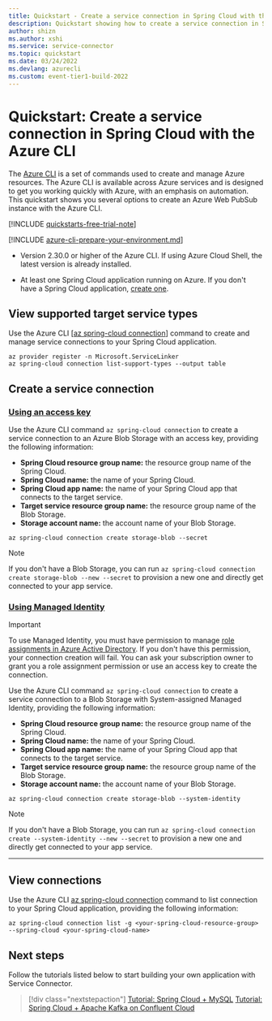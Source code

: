 ```yaml
---
title: Quickstart - Create a service connection in Spring Cloud with the Azure CLI
description: Quickstart showing how to create a service connection in Spring Cloud with the Azure CLI
author: shizn
ms.author: xshi
ms.service: service-connector
ms.topic: quickstart
ms.date: 03/24/2022
ms.devlang: azurecli
ms.custom: event-tier1-build-2022
---
```


# Quickstart: Create a service connection in Spring Cloud with the Azure CLI

The [Azure CLI](/cli/azure) is a set of commands used to create and manage Azure resources. The Azure CLI is available across Azure services and is designed to get you working quickly with Azure, with an emphasis on automation. This quickstart shows you several options to create an Azure Web PubSub instance with the Azure CLI.

[!INCLUDE [quickstarts-free-trial-note](../../includes/quickstarts-free-trial-note.md)]

[!INCLUDE [azure-cli-prepare-your-environment.md](../../includes/azure-cli-prepare-your-environment.md)]

- Version 2.30.0 or higher of the Azure CLI. If using Azure Cloud Shell, the latest version is already installed.

- At least one Spring Cloud application running on Azure. If you don't have a Spring Cloud application, [create one](../spring-cloud/quickstart.md).

## View supported target service types

Use the Azure CLI [[az spring-cloud connection](quickstart-cli-spring-cloud-connection.md)] command to create and manage service connections to your Spring Cloud application.

```azurecli-interactive
az provider register -n Microsoft.ServiceLinker
az spring-cloud connection list-support-types --output table
```

## Create a service connection

### [Using an access key](#tab/Using-access-key)

Use the Azure CLI command `az spring-cloud connection` to create a service connection to an Azure Blob Storage with an access key, providing the following information:

- **Spring Cloud resource group name:** the resource group name of the Spring Cloud.
- **Spring Cloud name:** the name of your Spring Cloud.
- **Spring Cloud app name:** the name of your Spring Cloud app that connects to the target service.
- **Target service resource group name:** the resource group name of the Blob Storage.
- **Storage account name:** the account name of your Blob Storage.

```azurecli-interactive
az spring-cloud connection create storage-blob --secret
```

> [!NOTE]
> If you don't have a Blob Storage, you can run `az spring-cloud connection create storage-blob --new --secret` to provision a new one and directly get connected to your app service.

### [Using Managed Identity](#tab/Using-Managed-Identity)

> [!IMPORTANT]
> To use Managed Identity, you must have permission to manage [role assignments in Azure Active Directory](../active-directory/managed-identities-azure-resources/howto-assign-access-portal.md). If you don't have this permission, your connection creation will fail. You can ask your subscription owner to grant you a role assignment permission or use an access key to create the connection.

Use the Azure CLI command `az spring-cloud connection` to create a service connection to a Blob Storage with System-assigned Managed Identity, providing the following information:

- **Spring Cloud resource group name:** the resource group name of the Spring Cloud.
- **Spring Cloud name:** the name of your Spring Cloud.
- **Spring Cloud app name:** the name of your Spring Cloud app that connects to the target service.
- **Target service resource group name:** the resource group name of the Blob Storage.
- **Storage account name:** the account name of your Blob Storage.

```azurecli-interactive
az spring-cloud connection create storage-blob --system-identity
```

> [!NOTE]
> If you don't have a Blob Storage, you can run `az spring-cloud connection create --system-identity --new --secret` to provision a new one and directly get connected to your app service.

---

## View connections

Use the Azure CLI [az spring-cloud connection](quickstart-cli-spring-cloud-connection.md) command to list connection to your Spring Cloud application, providing the following information:

```azurecli-interactive
az spring-cloud connection list -g <your-spring-cloud-resource-group> --spring-cloud <your-spring-cloud-name>
```

## Next steps

Follow the tutorials listed below to start building your own application with Service Connector.

> [!div class="nextstepaction"]
> [Tutorial: Spring Cloud + MySQL](./tutorial-java-spring-mysql.md)
> [Tutorial: Spring Cloud + Apache Kafka on Confluent Cloud](./tutorial-java-spring-confluent-kafka.md)
